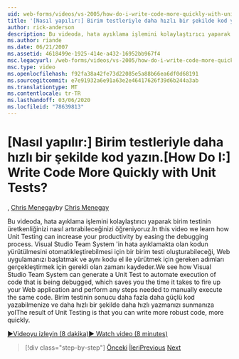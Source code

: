 ```yaml
---
uid: web-forms/videos/vs-2005/how-do-i-write-code-more-quickly-with-unit-tests
title: '[Nasıl yapılır:] Birim testleriyle daha hızlı bir şekilde kod yazın. | Microsoft Docs'
author: rick-anderson
description: Bu videoda, hata ayıklama işlemini kolaylaştırıcı yaparak birim testinin üretkenliğinizi nasıl artırabileceğinizi öğreniyoruz. Visual Studio Team System 'in U nasıl oluşturabileceği hakkında bilgi alırız...
ms.author: riande
ms.date: 06/21/2007
ms.assetid: 4618499e-1925-414e-a432-16952bb967f4
msc.legacyurl: /web-forms/videos/vs-2005/how-do-i-write-code-more-quickly-with-unit-tests
msc.type: video
ms.openlocfilehash: f92fa38a42fe73d22085e5a88b66ea6df0d68191
ms.sourcegitcommit: e7e91932a6e91a63e2e46417626f39d6b244a3ab
ms.translationtype: MT
ms.contentlocale: tr-TR
ms.lasthandoff: 03/06/2020
ms.locfileid: "78639813"
---
```

# <a name="how-do-i-write-code-more-quickly-with-unit-tests"></a><span data-ttu-id="a6bbb-105">[Nasıl yapılır:] Birim testleriyle daha hızlı bir şekilde kod yazın.</span><span class="sxs-lookup"><span data-stu-id="a6bbb-105">[How Do I:] Write Code More Quickly with Unit Tests?</span></span>

<span data-ttu-id="a6bbb-106">, [Chris Menegay](https://twitter.com/CMenegay)</span><span class="sxs-lookup"><span data-stu-id="a6bbb-106">by [Chris Menegay](https://twitter.com/CMenegay)</span></span>

<span data-ttu-id="a6bbb-107">Bu videoda, hata ayıklama işlemini kolaylaştırıcı yaparak birim testinin üretkenliğinizi nasıl artırabileceğinizi öğreniyoruz.</span><span class="sxs-lookup"><span data-stu-id="a6bbb-107">In this video we learn how Unit Testing can increase your productivity by easing the debugging process.</span></span> <span data-ttu-id="a6bbb-108">Visual Studio Team System 'in hata ayıklamakta olan kodun yürütülmesini otomatikleştirebilmesi için bir birim testi oluşturabileceği, Web uygulamanızı başlatmak ve aynı kodu el ile yürütmek için gereken adımları gerçekleştirmek için gerekli olan zamanı kaydeder.</span><span class="sxs-lookup"><span data-stu-id="a6bbb-108">We see how Visual Studio Team System can generate a Unit Test to automate execution of code that is being debugged, which saves you the time it takes to fire up your Web application and perform any steps needed to manually execute the same code.</span></span> <span data-ttu-id="a6bbb-109">Birim testinin sonucu daha fazla daha güçlü kod yazabilmenize ve daha hızlı bir şekilde daha hızlı yazmanızı sunmanıza yol</span><span class="sxs-lookup"><span data-stu-id="a6bbb-109">The result of Unit Testing is that you can write more robust code, more quickly.</span></span>

[<span data-ttu-id="a6bbb-110">&#9654;Videoyu izleyin (8 dakika)</span><span class="sxs-lookup"><span data-stu-id="a6bbb-110">&#9654; Watch video (8 minutes)</span></span>](https://channel9.msdn.com/Blogs/ASP-NET-Site-Videos/how-do-i-write-code-more-quickly-with-unit-tests)

> [!div class="step-by-step"]
> <span data-ttu-id="a6bbb-111">[Önceki](how-do-i-create-my-own-bug-work-item.md)
> [İleri](how-do-i-practice-test-driven-development.md)</span><span class="sxs-lookup"><span data-stu-id="a6bbb-111">[Previous](how-do-i-create-my-own-bug-work-item.md)
[Next](how-do-i-practice-test-driven-development.md)</span></span>
